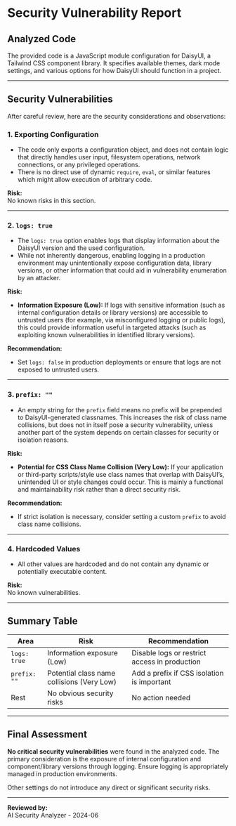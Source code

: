 # Security Vulnerability Report

## Analyzed Code

The provided code is a JavaScript module configuration for DaisyUI, a Tailwind CSS component library. It specifies available themes, dark mode settings, and various options for how DaisyUI should function in a project.

---

## Security Vulnerabilities

After careful review, here are the security considerations and observations:

### 1. Exporting Configuration

- The code only exports a configuration object, and does not contain logic that directly handles user input, filesystem operations, network connections, or any privileged operations.
- There is no direct use of dynamic `require`, `eval`, or similar features which might allow execution of arbitrary code.

**Risk:**  
No known risks in this section.

---

### 2. `logs: true`

- The `logs: true` option enables logs that display information about the DaisyUI version and the used configuration.
- While not inherently dangerous, enabling logging in a production environment may unintentionally expose configuration data, library versions, or other information that could aid in vulnerability enumeration by an attacker.

**Risk:**  
- **Information Exposure (Low):** If logs with sensitive information (such as internal configuration details or library versions) are accessible to untrusted users (for example, via misconfigured logging or public logs), this could provide information useful in targeted attacks (such as exploiting known vulnerabilities in identified library versions).

**Recommendation:**  
- Set `logs: false` in production deployments or ensure that logs are not exposed to untrusted users.

---

### 3. `prefix: ""`

- An empty string for the `prefix` field means no prefix will be prepended to DaisyUI-generated classnames. This increases the risk of class name collisions, but does not in itself pose a security vulnerability, unless another part of the system depends on certain classes for security or isolation reasons.

**Risk:**  
- **Potential for CSS Class Name Collision (Very Low):** If your application or third-party scripts/style use class names that overlap with DaisyUI’s, unintended UI or style changes could occur. This is mainly a functional and maintainability risk rather than a direct security risk.

**Recommendation:**  
- If strict isolation is necessary, consider setting a custom `prefix` to avoid class name collisions.

---

### 4. Hardcoded Values

- All other values are hardcoded and do not contain any dynamic or potentially executable content.

**Risk:**  
No known vulnerabilities.

---

## Summary Table

| Area          | Risk                                              | Recommendation                                    |
|---------------|---------------------------------------------------|---------------------------------------------------|
| `logs: true`  | Information exposure (Low)                        | Disable logs or restrict access in production      |
| `prefix: ""`  | Potential class name collisions (Very Low)        | Add a prefix if CSS isolation is important         |
| Rest          | No obvious security risks                         | No action needed                                  |

---

## Final Assessment

**No critical security vulnerabilities** were found in the analyzed code. The primary consideration is the exposure of internal configuration and component/library versions through logging. Ensure logging is appropriately managed in production environments.

Other settings do not introduce any direct or significant security risks.

---

**Reviewed by:**  
AI Security Analyzer - 2024-06